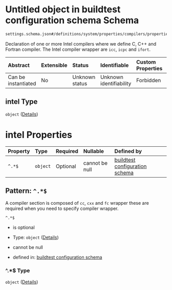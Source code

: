 # Untitled object in buildtest configuration schema Schema

```txt
settings.schema.json#/definitions/system/properties/compilers/properties/compiler/properties/intel
```

Declaration of one or more Intel compilers where we define C, C++ and Fortran compiler. The Intel compiler wrapper are `icc`, `icpc` and `ifort`.

| Abstract            | Extensible | Status         | Identifiable            | Custom Properties | Additional Properties | Access Restrictions | Defined In                                                                  |
| :------------------ | :--------- | :------------- | :---------------------- | :---------------- | :-------------------- | :------------------ | :-------------------------------------------------------------------------- |
| Can be instantiated | No         | Unknown status | Unknown identifiability | Forbidden         | Allowed               | none                | [settings.schema.json*](../out/settings.schema.json "open original schema") |

## intel Type

`object` ([Details](settings-definitions-system-properties-compilers-properties-compiler-properties-intel.md))

# intel Properties

| Property | Type     | Required | Nullable       | Defined by                                                                                                                                                                                             |
| :------- | :------- | :------- | :------------- | :----------------------------------------------------------------------------------------------------------------------------------------------------------------------------------------------------- |
| `^.*$`   | `object` | Optional | cannot be null | [buildtest configuration schema](settings-definitions-compiler_section.md "settings.schema.json#/definitions/system/properties/compilers/properties/compiler/properties/intel/patternProperties/^.*$") |

## Pattern: `^.*$`

A compiler section is composed of `cc`, `cxx` and `fc` wrapper these are required when you need to specify compiler wrapper.

`^.*$`

*   is optional

*   Type: `object` ([Details](settings-definitions-compiler_section.md))

*   cannot be null

*   defined in: [buildtest configuration schema](settings-definitions-compiler_section.md "settings.schema.json#/definitions/system/properties/compilers/properties/compiler/properties/intel/patternProperties/^.\*$")

### ^.\*$ Type

`object` ([Details](settings-definitions-compiler_section.md))
